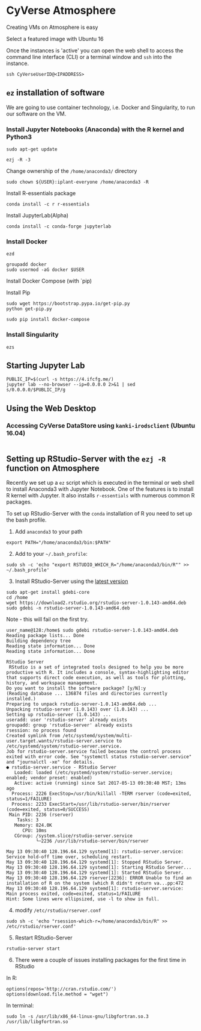 # CyVerse Atmosphere

Creating VMs on Atmosphere is easy

Select a featured image with Ubuntu 16

Once the instances is 'active' you can open the web shell to access the command line interface (CLI) or a terminal window and `ssh` into the instance.

```
ssh CyVerseUserID@<IPADDRESS>
```

## `ez` installation of software

We are going to use container technology, i.e. Docker and Singularity, to run our software on the VM.

### Install Jupyter Notebooks (Anaconda) with the R kernel and Python3

```
sudo apt-get update
```

```
ezj -R -3
```

Change ownership of the `/home/anaconda3/` directory

```
sudo chown ${USER}:iplant-everyone /home/anaconda3 -R
```

Install R-essentials package

```
conda install -c r r-essentials
```

Install JupyterLab(Alpha)

```
conda install -c conda-forge jupyterlab
```

### Install Docker

```
ezd
```

```
groupadd docker
sudo usermod -aG docker $USER
```

Install Docker Compose (with `pip)

Install Pip

```
sudo wget https://bootstrap.pypa.io/get-pip.py
python get-pip.py 
```

```
sudo pip install docker-compose
```

### Install Singularity

```
ezs
```


## Starting Jupyter Lab

```
PUBLIC_IP=$(curl -s https://4.ifcfg.me/)
jupyter lab --no-browser --ip=0.0.0.0 2>&1 | sed s/0.0.0.0/$PUBLIC_IP/g
```

## Using the Web Desktop

### Accessing CyVerse DataStore using `kanki-irodsclient` (Ubuntu 16.04)

```

```


## Setting up RStudio-Server with the `ezj -R` function on Atmosphere

Recently we set up a `ez` script which is executed in the terminal or web shell to install Anaconda3 with Jupyter Notebook. One of the features is to install R kernel with Jupyter. It also installs `r-essentials` with numerous common R packages.

To set up RStudio-Server with the `conda` installation of R you need to set up the bash profile.

1. Add `anaconda3` to your path

```
export PATH="/home/anaconda3/bin:$PATH"
```

2. Add to your `~/.bash_profile`:

```
sudo sh -c 'echo "export RSTUDIO_WHICH_R="/home/anaconda3/bin/R"" >> ~/.bash_profile'
```

3. Install RStudio-Server using the [latest version](https://www.rstudio.com/products/rstudio/download-server/)

```
sudo apt-get install gdebi-core
cd /home
wget https://download2.rstudio.org/rstudio-server-1.0.143-amd64.deb
sudo gdebi -n rstudio-server-1.0.143-amd64.deb
```

Note - this will fail on the first try. 
```
user_name@128:/home$ sudo gdebi rstudio-server-1.0.143-amd64.deb
Reading package lists... Done
Building dependency tree
Reading state information... Done
Reading state information... Done

RStudio Server
 RStudio is a set of integrated tools designed to help you be more productive with R. It includes a console, syntax-highlighting editor that supports direct code execution, as well as tools for plotting, history, and workspace management.
Do you want to install the software package? [y/N]:y
(Reading database ... 136874 files and directories currently installed.)
Preparing to unpack rstudio-server-1.0.143-amd64.deb ...
Unpacking rstudio-server (1.0.143) over (1.0.143) ...
Setting up rstudio-server (1.0.143) ...
useradd: user 'rstudio-server' already exists
groupadd: group 'rstudio-server' already exists
rsession: no process found
Created symlink from /etc/systemd/system/multi-user.target.wants/rstudio-server.service to /etc/systemd/system/rstudio-server.service.
Job for rstudio-server.service failed because the control process exited with error code. See "systemctl status rstudio-server.service" and "journalctl -xe" for details.
● rstudio-server.service - RStudio Server
   Loaded: loaded (/etc/systemd/system/rstudio-server.service; enabled; vendor preset: enabled)
   Active: active (running) since Sat 2017-05-13 09:30:40 MST; 13ms ago
  Process: 2226 ExecStop=/usr/bin/killall -TERM rserver (code=exited, status=1/FAILURE)
  Process: 2233 ExecStart=/usr/lib/rstudio-server/bin/rserver (code=exited, status=0/SUCCESS)
 Main PID: 2236 (rserver)
    Tasks: 3
   Memory: 824.0K
      CPU: 10ms
   CGroup: /system.slice/rstudio-server.service
           └─2236 /usr/lib/rstudio-server/bin/rserver

May 13 09:30:40 128.196.64.129 systemd[1]: rstudio-server.service: Service hold-off time over, scheduling restart.
May 13 09:30:40 128.196.64.129 systemd[1]: Stopped RStudio Server.
May 13 09:30:40 128.196.64.129 systemd[1]: Starting RStudio Server...
May 13 09:30:40 128.196.64.129 systemd[1]: Started RStudio Server.
May 13 09:30:40 128.196.64.129 rserver[2236]: ERROR Unable to find an installation of R on the system (which R didn't return va...pp:472
May 13 09:30:40 128.196.64.129 systemd[1]: rstudio-server.service: Main process exited, code=exited, status=1/FAILURE
Hint: Some lines were ellipsized, use -l to show in full.
```


4. modify `/etc/rstudio/rserver.conf`

```
sudo sh -c 'echo "rsession-which-r=/home/anaconda3/bin/R" >> /etc/rstudio/rserver.conf'
```

5. Restart RStudio-Server

```
rstudio-server start
```

6. There were a couple of issues installing packages for the first time in RStudio

In R:
```
options(repos='http://cran.rstudio.com/')
options(download.file.method = "wget")
```

In terminal:
```
sudo ln -s /usr/lib/x86_64-linux-gnu/libgfortran.so.3 /usr/lib/libgfortran.so
```
